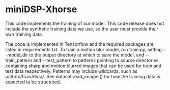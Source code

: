 # miniDSP-Xhorse

This code implements the training of our model. This code release does not include the synthetic training data we use, so the user must provide their own training data.

The code is implemented in Tensorflow and the required packages are listed in requirements.txt. To train a motion blur model, run train.py, setting --model_dir to the output directory at which to save the model, and --train_pattern and --test_pattern to patterns pointing to source directories containing sharp and motion blurred images that can be used for train and test data respectively. Patterns may include wildcards, such as path/to/train/dirs/*/*. See dataset.read_images() for how the training data is expected to be structured.
